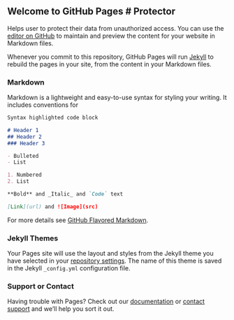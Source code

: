 ## Welcome to GitHub Pages	# Protector

 Helps user to protect their data from unauthorized access.
You can use the [editor on GitHub](https://github.com/in-akeys/Protector/edit/master/README.md) to maintain and preview the content for your website in Markdown files.	

 Whenever you commit to this repository, GitHub Pages will run [Jekyll](https://jekyllrb.com/) to rebuild the pages in your site, from the content in your Markdown files.	

 ### Markdown	

 Markdown is a lightweight and easy-to-use syntax for styling your writing. It includes conventions for	

 ```markdown	
Syntax highlighted code block	

 # Header 1	
## Header 2	
### Header 3	

 - Bulleted	
- List	

 1. Numbered	
2. List	

 **Bold** and _Italic_ and `Code` text	

 [Link](url) and ![Image](src)	
```	

 For more details see [GitHub Flavored Markdown](https://guides.github.com/features/mastering-markdown/).	

 ### Jekyll Themes	

 Your Pages site will use the layout and styles from the Jekyll theme you have selected in your [repository settings](https://github.com/in-akeys/Protector/settings). The name of this theme is saved in the Jekyll `_config.yml` configuration file.	

 ### Support or Contact	

 Having trouble with Pages? Check out our [documentation](https://help.github.com/categories/github-pages-basics/) or [contact support](https://github.com/contact) and we’ll help you sort it out.
